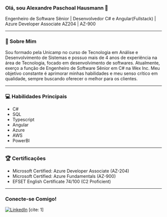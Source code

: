 ### Olá, sou Alexandre Paschoal Hausmann 👋

Engenheiro de Software Sênior | Desenvolvedor C# e Angular(Fullstack) | Azure Developer Associate AZ204 | AZ-900

---

### 🚀 Sobre Mim

Sou formado pela Unicamp no curso de Tecnologia em Análise e Desenvolvimento de Sistemas e possuo mais de 4 anos de experiência na área de Tecnologia, focado em desenvolvimento de softwares. Atualmente, exerço a função de Engenheiro de Software Sênior em C# na Wex Inc. Meu objetivo constante é aprimorar minhas habilidades e meu senso crítico em qualidade, sempre buscando oferecer o melhor para os clientes.

---

### 💻 Habilidades Principais

* C# 
* SQL
* Typescript
* Angular 
* Azure
* AWS
* PowerBI

---

### 🏆 Certificações

* Microsoft Certified: Azure Developer Associate (AZ-204)
* Microsoft Certified: Azure Fundamentals (AZ-900)
* EFSET English Certificate 74/100 (C2 Proficient)

---

### Conecte-se Comigo!

[![LinkedIn](https://img.shields.io/badge/LinkedIn-0077B5?style=for-the-badge&logo=linkedin&logoColor=white)](www.linkedin.com/in/alexandre-paschoal-hausmann) [cite: 1]
